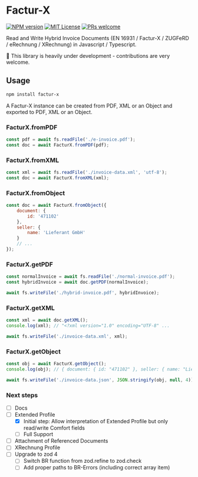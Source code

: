# Factur-X

[![NPM version](https://img.shields.io/npm/v/factur-x.svg?style=flat-square)](https://www.npmjs.org/package/factur-x-kit)
[![MIT License](https://img.shields.io/badge/License-MIT-blue.svg?style=flat-square)](LICENSE)
[![PRs welcome](https://img.shields.io/badge/PRs-welcome-brightgreen.svg?style=flat-square)](https://github.com/NikolaiMe/factur-x-kit)

Read and Write Hybrid Invoice Documents (EN 16931 / Factur-X / ZUGFeRD / eRechnung / XRechnung) in Javascript / Typescript.

:construction: This library is heavily under development - contributions are very welcome.

## Usage

```bash
npm install factur-x
```

A Factur-X instance can be created from PDF, XML or an Object and exported to PDF, XML or an Object.

### FacturX.fromPDF

```js
const pdf = await fs.readFile('./e-invoice.pdf');
const doc = await FacturX.fromPDF(pdf);
```

### FacturX.fromXML

```js
const xml = await fs.readFile('./invoice-data.xml', 'utf-8');
const doc = await FacturX.fromXML(xml);
```

### FacturX.fromObject

```js
const doc = await FacturX.fromObject({
    document: {
        id: '471102'
    },
    seller: {
        name: 'Lieferant GmbH'
    }
    // ...
});
```

### FacturX.getPDF

```js
const normalInvoice = await fs.readFile('./normal-invoice.pdf');
const hybridInvoice = await doc.getPDF(normalInvoice);

await fs.writeFile('./hybrid-invoice.pdf', hybridInvoice);
```

### FacturX.getXML

```js
const xml = await doc.getXML();
console.log(xml); // "<?xml version="1.0" encoding="UTF-8" ...

await fs.writeFile('./invoice-data.xml', xml);
```

### FacturX.getObject

```js
const obj = await FacturX.getObject();
console.log(obj); // { document: { id: "471102" }, seller: { name: "Lieferant GmbH", ...

await fs.writeFile('./invoice-data.json', JSON.stringify(obj, null, 4));
```

### Next steps

-   [ ] Docs
-   [ ] Extended Profile
    -   [x] Initial step: Allow interpretation of Extended Profile but only read/write Comfort fields
    -   [ ] Full Support
-   [ ] Attachment of Referenced Documents
-   [ ] XRechnung Profile
-   [ ] Upgrade to zod 4
    -   [ ] Switch BR function from zod.refine to zod.check
    -   [ ] Add proper paths to BR-Errors (including correct array item)
